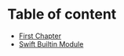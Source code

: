 # Table of content

* [First Chapter](chapter1.md)
* [Swift Builtin Module](swift-builtin-module.md)

